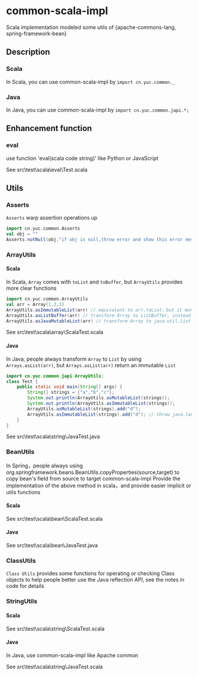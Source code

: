 # common-scala-impl
Scala implementation modeled some utils of {apache-commons-lang, spring-framework-bean}
## Description
### Scala
In Scala, you can use common-scala-impl by `import cn.yuc.common._`
### Java
In Java,  you can use common-scala-impl by `import cn.yuc.common.japi.*;`

## Enhancement function
### eval
use function 'eval(scala code string)' like Python or JavaScript

See src\test\scala\eval\Test.scala

## Utils
### Asserts
`Asserts` warp assertion operations up
```scala
import cn.yuc.common.Asserts
val obj = ""
Asserts.notNull(obj,"if obj is null,throw error and show this error message")
```

### ArrayUtils
#### Scala
In Scala, `Array` comes with `toList` and `toBuffer`, but `ArrayUtils` provides more clear functions
```scala
import cn.yuc.common.ArrayUtils
val arr = Array(1,2,3)
ArrayUtils.asImmutableList(arr) // equivalent to arr.toList，but it more clear that the array will be transformed into immutable list
ArrayUtils.asListBuffer(arr) // transform Array to ListBuffer, instead of Buffer
ArrayUtils.asJavaMutableList(arr) // transform Array to java.util.List
```
See src\test\scala\array\ScalaTest.scala
#### Java
In Java, people always transform `Array` to `List` by using `Arrays.asList(arr)`, but `Arrays.asList(arr)` return an immutable `List`
```java
import cn.yuc.common.japi.ArrayUtils;
class Test {
    public static void main(String[] args) {
        String[] strings = {"a","b","c"};
        System.out.println(ArrayUtils.asMutableList(strings));
        System.out.println(ArrayUtils.asImmutableList(strings));
        ArrayUtils.asMutableList(strings).add("d");
        ArrayUtils.asImmutableList(strings).add("d"); // throw java.lang.UnsupportedOperationException
    }
}
```

See src\test\scala\string\JavaTest.java

### BeanUtils
In Spring，people always using org.springframework.beans.BeanUtils.copyProperties(source,target) to copy bean's field from source to target
common-scala-impl Provide the implementation of the above method in scala，and provide easier implicit or utils functions
#### Scala
See src\test\scala\bean\ScalaTest.scala
#### Java
See src\test\scala\bean\JavaTest.java

### ClassUtils
`Class Utils` provides some functions for operating or checking Class objects to help people better use the Java reflection API, see the notes in code for details

### StringUtils
#### Scala
See src\test\scala\string\ScalaTest.scala
#### Java
In Java, use common-scala-impl like Apache common

See src\test\scala\string\JavaTest.scala

